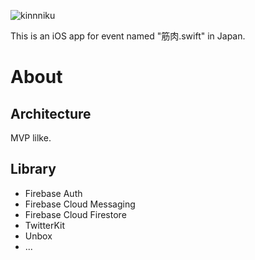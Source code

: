 ![kinnniku](https://user-images.githubusercontent.com/17683316/42747264-ab4b03e0-8916-11e8-8448-1c133e57b4c3.png)

This is an iOS app for event named "筋肉.swift" in Japan.

# About

## Architecture

MVP lilke.

## Library

* Firebase Auth
* Firebase Cloud Messaging
* Firebase Cloud Firestore
* TwitterKit
* Unbox
* ...
